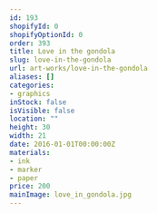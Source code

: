 ```yaml
---
id: 193
shopifyId: 0
shopifyOptionId: 0
order: 393
title: Love in the gondola
slug: love-in-the-gondola
url: art-works/love-in-the-gondola
aliases: []
categories:
- graphics
inStock: false
isVisible: false
location: ""
height: 30
width: 21
date: 2016-01-01T00:00:00Z
materials:
- ink
- marker
- paper
price: 200
mainImage: love_in_gondola.jpg
---
```

